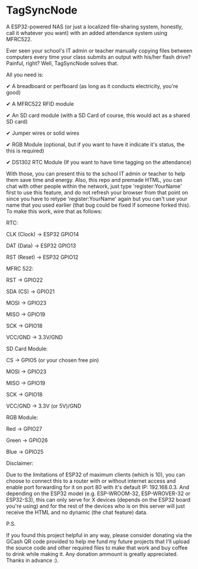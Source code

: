 # TagSyncNode
A ESP32-powered NAS (or just a localized file-sharing system, honestly, call it whatever you want) with an added attendance system using MFRC522.

Ever seen your school's IT admin or teacher manually copying files between computers every time your class submits an output with his/her flash drive? Painful, right? Well, TagSyncNode solves that.

All you need is:

✔ A breadboard or perfboard (as long as it conducts electricity, you're good)

✔ A MFRC522 RFID module

✔ An SD card module (with a SD Card of course, this would act as a shared SD card)

✔ Jumper wires or solid wires

✔ RGB Module (optional, but if you want to have it indicate it's status, the this is required)

✔ DS1302 RTC Module (If you want to have time tagging on the attendance)

With those, you can present this to the school IT admin or teacher to help them save time and energy. Also, this repo and premade HTML, you can chat with other people within the network, just type 'register:YourName' first to use this feature, and do not refresh your browser from that point on since you have to retype 'register:YourName' again but you can't use your name that you used earlier (that bug could be fixed if someone forked this). To make this work, wire that as follows:

RTC:

  CLK (Clock) → ESP32 GPIO14
  
  DAT (Data) → ESP32 GPIO13
  
  RST (Reset) → ESP32 GPIO12  
  
  
MFRC 522:

  RST → GPIO22
  
  SDA (CS) → GPIO21
  
  MOSI → GPIO23
  
  MISO → GPIO19
  
  SCK → GPIO18
  
  VCC/GND → 3.3V/GND
  

SD Card Module:

  CS → GPIO5 (or your chosen free pin)
  
  MOSI → GPIO23
  
  MISO → GPIO19
  
  SCK → GPIO18
  
  VCC/GND → 3.3V (or 5V)/GND  
  

RGB Module:

  Red → GPIO27
  
  Green → GPIO26
  
  Blue → GPIO25  
  

Disclaimer:

  Due to the limitations of ESP32 of maximum clients (which is 10), you can choose to connect this to a router with or without internet access and enable port forwarding for it on port 80 with it's default IP: 192.168.0.3. And depending on the ESP32 model (e.g. ESP-WROOM-32, ESP-WROVER-32 or ESP32-S3), this can only serve for X devices (depends on the ESP32 board you're using) and for the rest of the devices who is on this server will just receive the HTML and no dynamic (the chat feature) data.

P.S. 

  If you found this project helpful in any way, please consider donating via the GCash QR code provided to help me fund my future projects that I'll upload the source code and other required files to make that work and buy coffee to drink while making it. Any donation ammount is greatly appreciated. Thanks in advance :).
